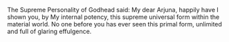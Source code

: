 The Supreme Personality of Godhead said: My dear Arjuna, happily have I shown you, by My internal potency, this supreme universal form within the material world. No one before you has ever seen this primal form, unlimited and full of glaring effulgence.